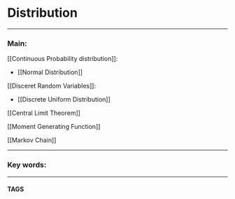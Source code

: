 # Distribution


---
### Main:
[[Continuous Probability distribution]]:
- [[Normal Distribution]]

[[Disceret Random Variables]]:
- [[Discrete Uniform Distribution]]

[[Central Limit Theorem]]

[[Moment Generating Function]]

[[Markov Chain]]



---

### Key words:

---
#### TAGS
